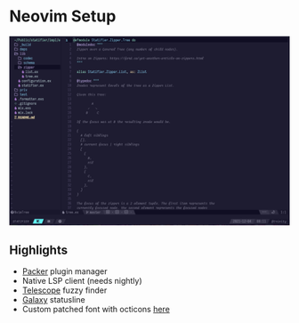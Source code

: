 # Neovim Setup

![screenshot](./nvim.png)

## Highlights

* [Packer](https://github.com/wbthomason/packer.nvim) plugin manager
* Native LSP client (needs nightly)
* [Telescope](https://github.com/nvim-telescope/telescope.nvim) fuzzy finder
* [Galaxy](https://github.com/glepnir/galaxyline.nvim) statusline
* Custom patched font with octicons [here](https://github.com/skbolton/titan/tree/main/fonts/VictorMono%20Nerd%20Font)
